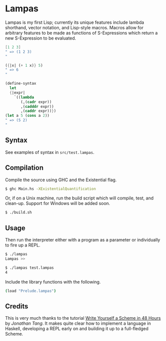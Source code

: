 Lampas
======
Lampas is my first Lisp; currently its unique features include lambda shorthand, vector notation, and Lisp-style macros. Macros allow for arbitrary features to be made as functions of S-Expressions which return a new S-Expression to be evaluated.

```scheme
[1 2 3]
" => (1 2 3)
"

({|x| (+ 1 x)} 5)
" => 6
"

(define-syntax 
  let 
  {|expr| 
    `((lambda 
       (,(cadr expr)) 
       ,(cadddr expr)) 
       ,(caddr expr))})
(let a 5 (cons a 2))
" => (5 2)
"
```

Syntax
------
See examples of syntax in `src/test.lampas`.

Compilation
-----------
Compile the source using GHC and the Existential flag.

```sh
$ ghc Main.hs -XExistentialQuantification
```

Or, if on a Unix machine, run the build script which will compile, test, and clean-up. Support for Windows will be added soon.

```sh
$ ./build.sh
```

Usage
-----
Then run the interpreter either with a program as a parameter or individually to fire up a REPL.

```sh
$ ./lampas
Lampas >>
```

```sh
$ ./lampas test.lampas
4
```

Include the library functions with the following.

```sh
(load "Prelude.lampas")
```

Credits
-------
This is very much thanks to the tutorial [Write Yourself a Scheme in 48 Hours](http://en.wikibooks.org/wiki/Write_Yourself_a_Scheme_in_48_Hours) by *Jonathan Tang*. It makes quite clear how to implement a language in Haskell, developing a REPL early on and building it up to a full-fledged Scheme.